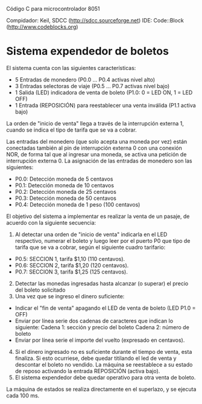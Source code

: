 Código C para microcontrolador 8051

Compidador: Keil, SDCC (http://sdcc.sourceforge.net)
IDE: Code::Block (http://www.codeblocks.org)

# Sistema expendedor de boletos

El sistema cuenta con las siguientes características:
   + 5 Entradas de monedero (P0.0 ... P0.4 activas nivel alto)
   + 3 Entradas selectoras de viaje (P0.5 ... P0.7 activas nivel bajo)
   + 1 Salida (LED) indicadora de venta de boleto (P1.0: 0 = LED ON, 1 = LED OFF)
   + 1 Entrada (REPOSICIÓN) para reestablecer una venta inválida (P1.1 activa bajo)

La orden de "inicio de venta" llega a través de la interrupción externa 1, cuando se indica el tipo de tarifa que se va a cobrar.

Las entradas del monedero (que solo acepta una moneda por vez) están conectadas también al pin de interrupción externa 0 con una conexión NOR, de forma tal que al ingresar una moneda, se activa una petición de interrupción externa 0.
La asignación de las entradas de monedero son las siguientes:
   + P0.0: Detección moneda de   5 centavos
   + P0.1: Detección moneda de 10 centavos
   + P0.2: Detección moneda de 25 centavos
   + P0.3: Detección moneda de 50 centavos
   + P0.4: Detección moneda de   1 peso (100 centavos)

El objetivo del sistema a implementar es realizar la venta de un pasaje, de acuerdo con la siguiente secuencia:

1.	Al detectar una orden de "inicio de venta" indicarla en el LED respectivo, numerar el boleto y luego leer por el puerto P0 que tipo de tarifa que se va a cobrar, según el siguiente cuadro tarifario:
   + P0.5: SECCION 1, tarifa  $1,10 (110 centavos).
   + P0.6: SECCION 2, tarifa  $1,20 (120 centavos).
   + P0.7: SECCION 3, tarifa  $1,25 (125 centavos).

2.	Detectar las monedas ingresadas hasta alcanzar (o superar) el precio del boleto solicitado
3.	Una vez que se ingreso el dinero suficiente:
   + Indicar el "fin de venta" apagando el LED de venta de boleto (LED P1.0 = OFF)
   + Enviar por línea serie dos cadenas de caracteres que indican lo siguiente:
 		Cadena 1: sección y precio del boleto
		Cadena 2: número de boleto
   + Enviar por línea serie el importe del vuelto (expresado en centavos).
4.	Si el dinero ingresado no es suficiente durante el tiempo de venta, esta finaliza. Si esto ocurriese, debe quedar titilando el led de venta y descontar el boleto no vendido. La máquina se  reestablece a su estado de reposo activando la entrada REPOSICIÓN (activa bajo). 
5.	El sistema expendedor debe quedar operativo para otra venta de boleto.

La máquina de estados se realiza directamente en el superlazo, y se ejecuta cada 100 ms.
 
